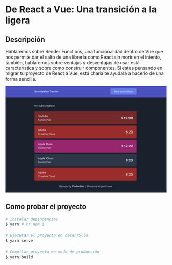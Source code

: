 # De React a Vue: Una transición a la ligera
## Descripción
Hablaremos sobre Render Functions, una funcionalidad dentro de Vue que nos permite dar el salto de una librería como React sin morir en el intento, también, hablaremos sobre ventajas y desventajas de usar está característica y sobre como construir componentes. Si estas pensando en migrar tu proyecto de React a Vue, está charla te ayudará a hacerlo de una forma sencilla.

![Demo](docs/screenshot.png)

## Como probar el proyecto
```sh
# Instalar dependencias
$ yarn # or npm i

# Ejecutar el proyecto en desarrollo
$ yarn serve

# Compilar proyecto en modo de producción
$ yarn build
```